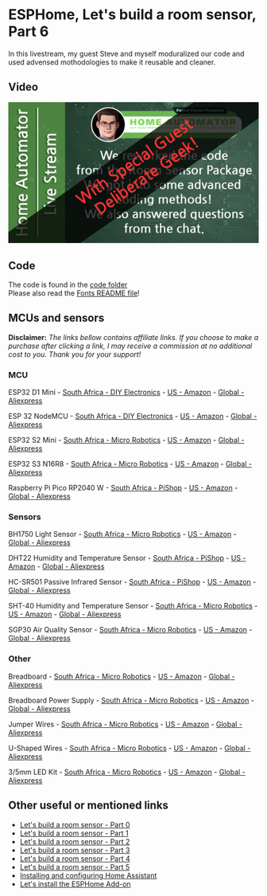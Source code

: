 # ESPHome, Let's build a room sensor, Part 6

In this livestream, my guest Steve and myself moduralized our code and used advensed mothodologies to make it reusable and cleaner.

## Video

[![Watch the video](../images/Home-Automator-Background-Q&A-Green-Recovered.png)](https://youtube.com/live/52_ZJmTz3bs)

## Code

The code is found in the [code folder](./Code/)  
Please also read the [Fonts README file](./Code/fonts/README.md)!

## MCUs and sensors

**Disclaimer:** *The links bellow contains affiliate links. If you choose to make a purchase after clicking a link, I may receive a commission at no additional cost to you. Thank you for your support!*

### MCU

ESP32 D1 Mini
    - [South Africa - DIY Electronics](https://www.diyelectronics.co.za/store/iot/4311-esp32-wemos-mini-d1-development-board-wifi-bluetooth.html)
    - [US - Amazon](https://amzn.to/45XSDjq)
    - [Global - Aliexpress](https://s.click.aliexpress.com/e/_DCwAKh9)

ESP 32 NodeMCU
    - [South Africa - DIY Electronics](https://www.diyelectronics.co.za/store/espressif-iot/4445-nodemcu-32s-esp32-wifi-ble-development-board.html)
    - [US - Amazon](https://amzn.to/4eU5Xcl)
    - [Global - Aliexpress](https://s.click.aliexpress.com/e/_DemmYbt)

ESP32 S2 Mini
    - [South Africa - Micro Robotics](https://www.robotics.org.za/S2-MINI-S2FN4R2)
    - [US - Amazon](https://amzn.to/3RW0bNH)
    - [Global - Aliexpress](https://s.click.aliexpress.com/e/_DDB2z0f)

ESP32 S3 N16R8
    - [South Africa - Micro Robotics](https://www.robotics.org.za/ESP32-S3-N16R8)
    - [US - Amazon](https://amzn.to/3WcVdyv)
    - [Global - Aliexpress](https://s.click.aliexpress.com/e/_DdfNiDV)

Raspberry Pi Pico RP2040 W
    - [South Africa - PiShop](https://www.pishop.co.za/store/raspberry-pi-pico_0/raspberry-pi-pico-wh-with-pre-soldered-headers)
    - [US - Amazon](https://amzn.to/45Vmc4Y)
    - [Global - Aliexpress](https://s.click.aliexpress.com/e/_DCQ1sx1)

### Sensors

BH1750 Light Sensor
    - [South Africa - Micro Robotics](https://www.robotics.org.za/BH1750-MOD?search=bh1750%20light%20sensor)
    - [US - Amazon](https://amzn.to/3zzSXss)
    - [Global - Aliexpress](https://s.click.aliexpress.com/e/_Dcyx57N)

DHT22 Humidity and Temperature Sensor
    - [South Africa - PiShop](https://www.pishop.co.za/store/am2302-dht22-temperature-and-humidity-sensor-module)
    - [US - Amazon](https://amzn.to/45TEsvE)
    - [Global - Aliexpress](https://s.click.aliexpress.com/e/_Dk4CxSL)

HC-SR501 Passive Infrared Sensor
    - [South Africa - PiShop](https://www.pishop.co.za/store/pir-infrared-motion-sensor-hc-sr501)
    - [US - Amazon](https://amzn.to/3LcEZPw)
    - [Global - Aliexpress](https://s.click.aliexpress.com/e/_DeZyxgX)

SHT-40 Humidity and Temperature Sensor
    - [South Africa - Micro Robotics](https://www.robotics.org.za/SHT-40-QWIIC)
    - [US - Amazon](https://amzn.to/3zq30ju)
    - [Global - Aliexpress](https://www.aliexpress.com/item/1005006153556535.html)

SGP30 Air Quality Sensor
    - [South Africa - Micro Robotics](https://www.robotics.org.za/AF3709)
    - [US - Amazon](https://amzn.to/4buKx2B)
    - [Global - Aliexpress](https://s.click.aliexpress.com/e/_DdAQLCr)

### Other

Breadboard
    - [South Africa - Micro Robotics](https://www.robotics.org.za/FB830)
    - [US - Amazon](https://amzn.to/3xVBPg3)
    - [Global - Aliexpress](https://s.click.aliexpress.com/e/_DEyOtNZ)

Breadboard Power Supply
    - [South Africa - Micro Robotics](https://www.robotics.org.za/BREAD-PSU-533V)
    - [US - Amazon](https://amzn.to/3xVBPg3)
    - [Global - Aliexpress](https://s.click.aliexpress.com/e/_DmKSao7)

Jumper Wires
    - [South Africa - Micro Robotics](https://www.pishop.co.za/store/120pcs-20cm-color-breadboard-jumper-cable-wire-kit)
    - [US - Amazon](https://amzn.to/3xCvBlr)
    - [Global - Aliexpress](https://s.click.aliexpress.com/e/_DehKPiF)

U-Shaped Wires
    - [South Africa - Micro Robotics](https://www.pishop.co.za/store/breadboard-jumper-wire-kit-140pcs)
    - [US - Amazon](https://amzn.to/3XUJo1s)
    - [Global - Aliexpress](https://s.click.aliexpress.com/e/_DCT1mjZ)

3/5mm LED Kit
    - [South Africa - Micro Robotics](https://www.robotics.org.za/LED100-5MM-KIT)
    - [US - Amazon](https://amzn.to/4cvvVl2)
    - [Global - Aliexpress](https://s.click.aliexpress.com/e/_DdJbANl)

## Other useful or mentioned links

- [Let's build a room sensor - Part 0](/Lets_build_a_room_sensor/Part%200/README.md)
- [Let's build a room sensor - Part 1](/Lets_build_a_room_sensor/Part%201/README.md)
- [Let's build a room sensor - Part 2](/Lets_build_a_room_sensor/Part%202/README.md)
- [Let's build a room sensor - Part 3](/Lets_build_a_room_sensor/Part%203/README.md)
- [Let's build a room sensor - Part 4](/Lets_build_a_room_sensor/Part%204/README.md)
- [Let's build a room sensor - Part 5](/Lets_build_a_room_sensor/Part%204/README.md)
- [Installing and configuring Home Assistant](/Tutorial%201%20-%20Basic%20Setup%20for%20all%20Devices/README.md)
- [Let's install the ESPHome Add-on](https://youtu.be/zwykvV82SGw?si=XLMDUKdHiqi_dprt)

